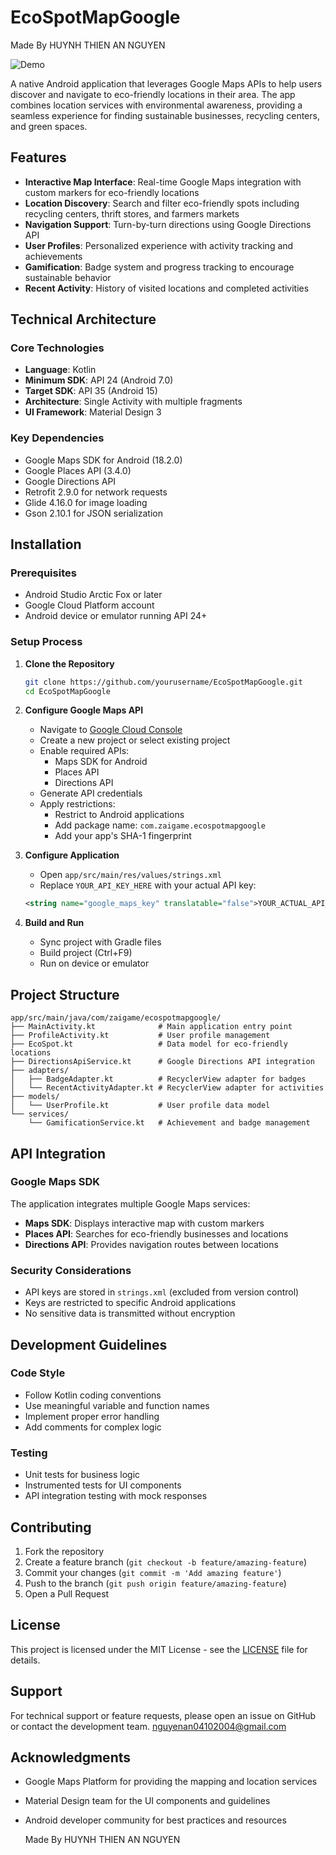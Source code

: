 # EcoSpotMapGoogle

Made By HUYNH THIEN AN NGUYEN

![Demo](images/DEMO.gif)

A native Android application that leverages Google Maps APIs to help users discover and navigate to eco-friendly locations in their area. The app combines location services with environmental awareness, providing a seamless experience for finding sustainable businesses, recycling centers, and green spaces.

## Features

- **Interactive Map Interface**: Real-time Google Maps integration with custom markers for eco-friendly locations
- **Location Discovery**: Search and filter eco-friendly spots including recycling centers, thrift stores, and farmers markets
- **Navigation Support**: Turn-by-turn directions using Google Directions API
- **User Profiles**: Personalized experience with activity tracking and achievements
- **Gamification**: Badge system and progress tracking to encourage sustainable behavior
- **Recent Activity**: History of visited locations and completed activities

## Technical Architecture

### Core Technologies
- **Language**: Kotlin
- **Minimum SDK**: API 24 (Android 7.0)
- **Target SDK**: API 35 (Android 15)
- **Architecture**: Single Activity with multiple fragments
- **UI Framework**: Material Design 3

### Key Dependencies
- Google Maps SDK for Android (18.2.0)
- Google Places API (3.4.0)
- Google Directions API
- Retrofit 2.9.0 for network requests
- Glide 4.16.0 for image loading
- Gson 2.10.1 for JSON serialization

## Installation

### Prerequisites
- Android Studio Arctic Fox or later
- Google Cloud Platform account
- Android device or emulator running API 24+

### Setup Process

1. **Clone the Repository**
   ```bash
   git clone https://github.com/yourusername/EcoSpotMapGoogle.git
   cd EcoSpotMapGoogle
   ```

2. **Configure Google Maps API**
   - Navigate to [Google Cloud Console](https://console.cloud.google.com/)
   - Create a new project or select existing project
   - Enable required APIs:
     - Maps SDK for Android
     - Places API
     - Directions API
   - Generate API credentials
   - Apply restrictions:
     - Restrict to Android applications
     - Add package name: `com.zaigame.ecospotmapgoogle`
     - Add your app's SHA-1 fingerprint

3. **Configure Application**
   - Open `app/src/main/res/values/strings.xml`
   - Replace `YOUR_API_KEY_HERE` with your actual API key:
   ```xml
   <string name="google_maps_key" translatable="false">YOUR_ACTUAL_API_KEY</string>
   ```

4. **Build and Run**
   - Sync project with Gradle files
   - Build project (Ctrl+F9)
   - Run on device or emulator

## Project Structure

```
app/src/main/java/com/zaigame/ecospotmapgoogle/
├── MainActivity.kt              # Main application entry point
├── ProfileActivity.kt           # User profile management
├── EcoSpot.kt                   # Data model for eco-friendly locations
├── DirectionsApiService.kt      # Google Directions API integration
├── adapters/
│   ├── BadgeAdapter.kt          # RecyclerView adapter for badges
│   └── RecentActivityAdapter.kt # RecyclerView adapter for activities
├── models/
│   └── UserProfile.kt           # User profile data model
└── services/
    └── GamificationService.kt   # Achievement and badge management
```

## API Integration

### Google Maps SDK
The application integrates multiple Google Maps services:

- **Maps SDK**: Displays interactive map with custom markers
- **Places API**: Searches for eco-friendly businesses and locations
- **Directions API**: Provides navigation routes between locations

### Security Considerations
- API keys are stored in `strings.xml` (excluded from version control)
- Keys are restricted to specific Android applications
- No sensitive data is transmitted without encryption

## Development Guidelines

### Code Style
- Follow Kotlin coding conventions
- Use meaningful variable and function names
- Implement proper error handling
- Add comments for complex logic

### Testing
- Unit tests for business logic
- Instrumented tests for UI components
- API integration testing with mock responses

## Contributing

1. Fork the repository
2. Create a feature branch (`git checkout -b feature/amazing-feature`)
3. Commit your changes (`git commit -m 'Add amazing feature'`)
4. Push to the branch (`git push origin feature/amazing-feature`)
5. Open a Pull Request

## License

This project is licensed under the MIT License - see the [LICENSE](LICENSE) file for details.

## Support

For technical support or feature requests, please open an issue on GitHub or contact the development team.
nguyenan04102004@gmail.com

## Acknowledgments

- Google Maps Platform for providing the mapping and location services
- Material Design team for the UI components and guidelines
- Android developer community for best practices and resources

  Made By HUYNH THIEN AN NGUYEN
